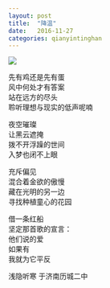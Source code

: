 ```yaml
---
layout: post
title:  "降温"
date:   2016-11-27 
categories: qianyintinghan
---
```


![](http://images2015.cnblogs.com/blog/848995/201610/848995-20161011095259430-674727506.jpg)  

先有鸡还是先有蛋  
风中何处才有答案  
站在远方的尽头  
聆听理想与现实的低声呢喃  
  
夜空璀璨  
让黑云遮掩  
拨不开浮躁的世间  
入梦也闭不上眼  
  
充斥偏见  
混合着金欲的傲慢  
藏在光明的另一边  
寻找种植童心的花园  
  
借一条红船  
坚定那首歌的宣言：  
他们说的爱  
如果有  
我就为它平反  
  
浅隐听寒     于济南历城二中
